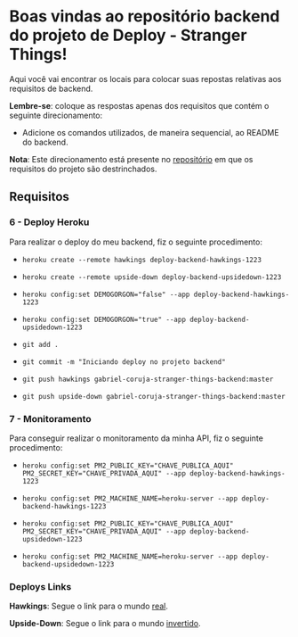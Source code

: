 # Boas vindas ao repositório backend do projeto de Deploy - Stranger Things!

Aqui você vai encontrar os locais para colocar suas repostas relativas aos requisitos de backend.

**Lembre-se**: coloque as respostas apenas dos requisitos que contém o seguinte direcionamento:

  - Adicione os comandos utilizados, de maneira sequencial, ao README do backend.

**Nota**: Este direcionamento está presente no [repositório](https://github.com/tryber/sd-01-block31-stranger-things) em que os requisitos do projeto são destrinchados.

## Requisitos

### 6 - Deploy Heroku

Para realizar o deploy do meu backend, fiz o seguinte procedimento:

- `heroku create --remote hawkings deploy-backend-hawkings-1223`
- `heroku create --remote upside-down deploy-backend-upsidedown-1223`

- `heroku config:set DEMOGORGON="false" --app deploy-backend-hawkings-1223`
- `heroku config:set DEMOGORGON="true" --app deploy-backend-upsidedown-1223`

- `git add .`
- `git commit -m "Iniciando deploy no projeto backend"`
- `git push hawkings gabriel-coruja-stranger-things-backend:master`
- `git push upside-down gabriel-coruja-stranger-things-backend:master`

### 7 - Monitoramento

Para conseguir realizar o monitoramento da minha API, fiz o seguinte procedimento:

- `heroku config:set PM2_PUBLIC_KEY="CHAVE_PUBLICA_AQUI" PM2_SECRET_KEY="CHAVE_PRIVADA_AQUI" --app deploy-backend-hawkings-1223`
- `heroku config:set PM2_MACHINE_NAME=heroku-server --app deploy-backend-hawkings-1223`

- `heroku config:set PM2_PUBLIC_KEY="CHAVE_PUBLICA_AQUI" PM2_SECRET_KEY="CHAVE_PRIVADA_AQUI" --app deploy-backend-upsidedown-1223`
- `heroku config:set PM2_MACHINE_NAME=heroku-server --app deploy-backend-upsidedown-1223`

### Deploys Links

**Hawkings**: Segue o link para o mundo [real](https://deploy-backend-hawkings-1223.herokuapp.com/).

**Upside-Down**: Segue o link para o mundo [invertido](https://deploy-backend-upsidedown-1223.herokuapp.com/).
